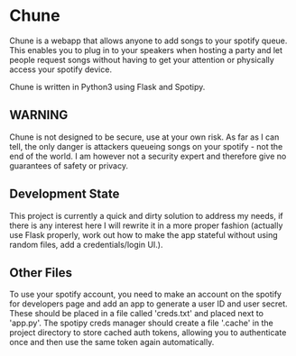# Chune

Chune is a webapp that allows anyone to add songs to your spotify queue. This enables you to plug 
in to your speakers when hosting a party and let people request songs without having to get your
attention or physically access your spotify device.

Chune is written in Python3 using Flask and Spotipy.

## WARNING

Chune is not designed to be secure, use at your own risk. As far as I can tell, the only danger is 
attackers queueing songs on your spotify - not the end of the world. I am however not a security
expert and therefore give no guarantees of safety or privacy.

## Development State
This project is currently a quick and dirty solution to address my needs, if there is any interest here I will rewrite it in a more proper fashion (actually use Flask properly, work out how to make the app stateful without using random files, add a credentials/login UI.).

## Other Files
To use your spotify account, you need to make an account on the spotify for developers page and add an app to generate a user ID and user secret. These should be placed in a file called 'creds.txt' and placed next to 'app.py'.
The spotipy creds manager should create a file '.cache' in the project directory to store cached auth tokens, allowing you to authenticate once and then use the same token again automatically.


